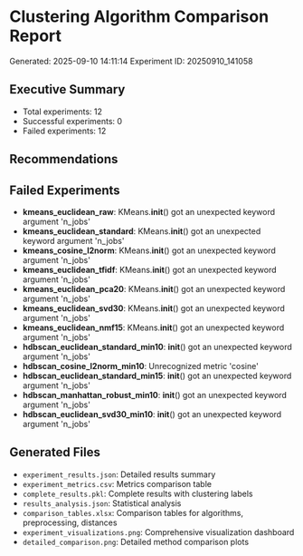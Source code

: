 # Clustering Algorithm Comparison Report
Generated: 2025-09-10 14:11:14
Experiment ID: 20250910_141058

## Executive Summary
- Total experiments: 12
- Successful experiments: 0
- Failed experiments: 12


## Recommendations
## Failed Experiments
- **kmeans_euclidean_raw**: KMeans.__init__() got an unexpected keyword argument 'n_jobs'
- **kmeans_euclidean_standard**: KMeans.__init__() got an unexpected keyword argument 'n_jobs'
- **kmeans_cosine_l2norm**: KMeans.__init__() got an unexpected keyword argument 'n_jobs'
- **kmeans_euclidean_tfidf**: KMeans.__init__() got an unexpected keyword argument 'n_jobs'
- **kmeans_euclidean_pca20**: KMeans.__init__() got an unexpected keyword argument 'n_jobs'
- **kmeans_euclidean_svd30**: KMeans.__init__() got an unexpected keyword argument 'n_jobs'
- **kmeans_euclidean_nmf15**: KMeans.__init__() got an unexpected keyword argument 'n_jobs'
- **hdbscan_euclidean_standard_min10**: __init__() got an unexpected keyword argument 'n_jobs'
- **hdbscan_cosine_l2norm_min10**: Unrecognized metric 'cosine'
- **hdbscan_euclidean_standard_min15**: __init__() got an unexpected keyword argument 'n_jobs'
- **hdbscan_manhattan_robust_min10**: __init__() got an unexpected keyword argument 'n_jobs'
- **hdbscan_euclidean_svd30_min10**: __init__() got an unexpected keyword argument 'n_jobs'

## Generated Files
- `experiment_results.json`: Detailed results summary
- `experiment_metrics.csv`: Metrics comparison table
- `complete_results.pkl`: Complete results with clustering labels
- `results_analysis.json`: Statistical analysis
- `comparison_tables.xlsx`: Comparison tables for algorithms, preprocessing, distances
- `experiment_visualizations.png`: Comprehensive visualization dashboard
- `detailed_comparison.png`: Detailed method comparison plots